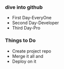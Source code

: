 ### dive into github
- First Day-EveryOne
- Second Day-Developer
- Third Day-Pro

### Things to Do
- Create project repo 
- Merge it all and
- Deploy on it
